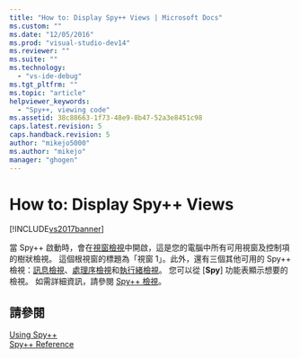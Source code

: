 ```yaml
---
title: "How to: Display Spy++ Views | Microsoft Docs"
ms.custom: ""
ms.date: "12/05/2016"
ms.prod: "visual-studio-dev14"
ms.reviewer: ""
ms.suite: ""
ms.technology: 
  - "vs-ide-debug"
ms.tgt_pltfrm: ""
ms.topic: "article"
helpviewer_keywords: 
  - "Spy++, viewing code"
ms.assetid: 38c88663-1f73-48e9-8b47-52a3e8451c98
caps.latest.revision: 5
caps.handback.revision: 5
author: "mikejo5000"
ms.author: "mikejo"
manager: "ghogen"
---
```

# How to: Display Spy++ Views
[!INCLUDE[vs2017banner](../code-quality/includes/vs2017banner.md)]

當 Spy\+\+ 啟動時，會在[視窗檢視](../debugger/windows-view.md)中開啟，這是您的電腦中所有可用視窗及控制項的樹狀檢視。  這個根視窗的標題為「視窗 1」。此外，還有三個其他可用的 Spy\+\+ 檢視：[訊息檢視](../debugger/messages-view.md)、[處理序檢視](../debugger/processes-view.md)和[執行緒檢視](../debugger/threads-view.md)。  您可以從 \[**Spy**\] 功能表顯示想要的檢視。  如需詳細資訊，請參閱 [Spy\+\+ 檢視](../debugger/spy-increment-views.md)。  
  
## 請參閱  
 [Using Spy\+\+](../debugger/using-spy-increment.md)   
 [Spy\+\+ Reference](../debugger/spy-increment-reference.md)